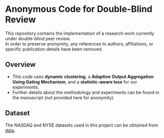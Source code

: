 # Anonymous Code for Double-Blind Review

This repository contains the implementation of a research work currently under double-blind peer review.  
In order to preserve anonymity, any references to authors, affiliations, or specific publication details have been removed.

## Overview
- This code uses **dynamic clustering**, a **Adaptive Output Aggregation Using Gating Mechanism**, and a **statistic-aware loss** for our experiments.
- Further details about the methodology and experiments can be found in the manuscript (not provided here for anonymity).

## Dataset
The NASDAQ and NYSE datasets used in this project can be obtained from [data](https://github.com/fulifeng/Temporal_Relational_Stock_Ranking/tree/master/data).
